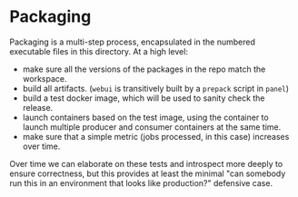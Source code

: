 # Packaging #
Packaging is a multi-step process, encapsulated in the numbered executable files in this
directory. At a high level:

- make sure all the versions of the packages in the repo match the workspace.
- build all artifacts. (`webui` is transitively built by a `prepack` script in `panel`)
- build a test docker image, which will be used to sanity check the release.
- launch containers based on the test image, using the container to launch multiple
  producer and consumer containers at the same time.
- make sure that a simple metric (jobs processed, in this case) increases over time.

Over time we can elaborate on these tests and introspect more deeply to ensure
correctness, but this provides at least the minimal "can somebody run this in an
environment that looks like production?" defensive case.
